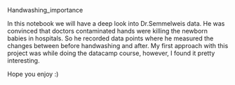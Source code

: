 Handwashing_importance

In this notebook we will have a deep look into Dr.Semmelweis data.
He was convinced that doctors contaminated hands were killing the newborn babies in hospitals.
So he recorded data points where he measured the changes between before handwashing and after.
My first approach with this project was while doing the datacamp course, however, I found it pretty interesting.

Hope you enjoy :)
